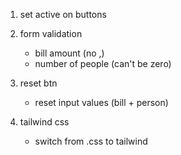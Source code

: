 1. set active on buttons

2. form validation
    - bill amount (no ,)
    - number of people (can't be zero)

3. reset btn
    - reset input values (bill + person)

4. tailwind css
    - switch from .css to tailwind